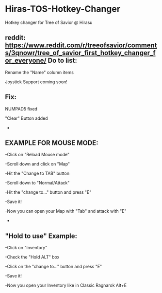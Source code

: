 # Hiras-TOS-Hotkey-Changer
Hotkey changer for Tree of Savior @ Hirasu

reddit: https://www.reddit.com/r/treeofsavior/comments/3qnowr/tree_of_savior_first_hotkey_changer_for_everyone/
Do to list:
-
Rename the "Name" column items

Joystick Support coming soon!

Fix:
-
NUMPAD5 fixed

"Clear" Button added

-
EXAMPLE FOR MOUSE MODE:
-
-Click on "Reload Mouse mode"

-Scroll down and click on "Map"

-Hit the "Change to TAB" button 

-Scroll down to "Normal/Attack"

-Hit the "change to..." button and press "E"

-Save it!

-Now you can open your Map with "Tab" and attack with "E"


-
"Hold to use" Example:
-
-Click on "Inventory"

-Check the "Hold ALT" box

-Click on the "change to..." button and press "E"

-Save it!

-Now you open your Inventory like in Classic Ragnarok Alt+E

